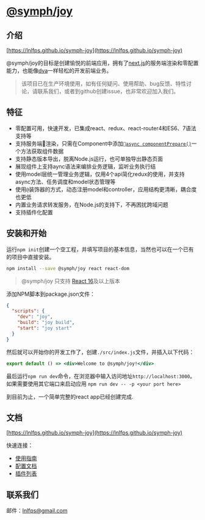 
# [@symph/joy](https://lnlfps.github.io/symph-joy)

## 介绍

[https://lnlfps.github.io/symph-joy](https://lnlfps.github.io/symph-joy)

@symph/joy的目标是创建愉悦的前端应用，拥有了[next.js](https://github.com/zeit/next.js)的服务端渲染和零配置能力，也能像[dva](https://github.com/dvajs/dva)一样轻松的开发前端业务。

> 该项目已在生产环境使用，如有任何疑问、使用帮助、bug反馈、特性讨论，请联系我们，或者到github创建issue，也非常欢迎加入我们。

## 特征

- 零配置可用，快速开发，已集成react、redux、react-router4和ES6、7语法支持等
- 支持服务端渲染，只需在Component中添加[`async componentPrepare()`](https://lnlfps.github.io/symph-joy/#/getting-started?id=controller)一个方法获取组件数据
- 支持静态版本导出，脱离Node.js运行，也可单独导出静态页面
- 展现组件上支持aync语法来编排业务逻辑，监听业务执行结
- 使用model层统一管理业务逻辑，仅用4个api简化redux的使用，并支持async方法、任务调度和model状态管理等
- 使用`@`装饰器的方式，动态注册model和controller，应用结构更清晰，耦合度也更低
- 内置业务请求转发服务，在Node.js的支持下，不再困扰跨域问题
- 支持插件化配置

## 安装和开始

运行`npm init`创建一个空工程，并填写项目的基本信息，当然也可以在一个已有的项目中直接安装。

```bash
npm install --save @symph/joy react react-dom
```

> @symph/joy 只支持 [React 16](https://reactjs.org/blog/2017/09/26/react-v16.0.html)及以上版本

添加NPM脚本到package.json文件：

```json
{
  "scripts": {
    "dev": "joy",
    "build": "joy build",
    "start": "joy start"
  }
}
```

然后就可以开始你的开发工作了，创建`./src/index.js`文件，并插入以下代码：

```jsx
export default () => <div>Welcome to @symph/joy!</div>
```

最后运行`npm run dev`命令，在浏览器中输入访问地址`http://localhost:3000`。如果需要使用其它端口来启动应用 `npm run dev -- -p <your port here>`

到目前为止，一个简单完整的react app已经创建完成.

## 文档

[https://lnlfps.github.io/symph-joy](https://lnlfps.github.io/symph-joy)

快速连接：

- [使用指南](https://lnlfps.github.io/symph-joy/#/getting-started)
- [配置文档](https://lnlfps.github.io/symph-joy/#/configurations)
- [插件列表](https://lnlfps.github.io/symph-joy/#/plugins)

## 联系我们

邮件：lnlfps@gmail.com
